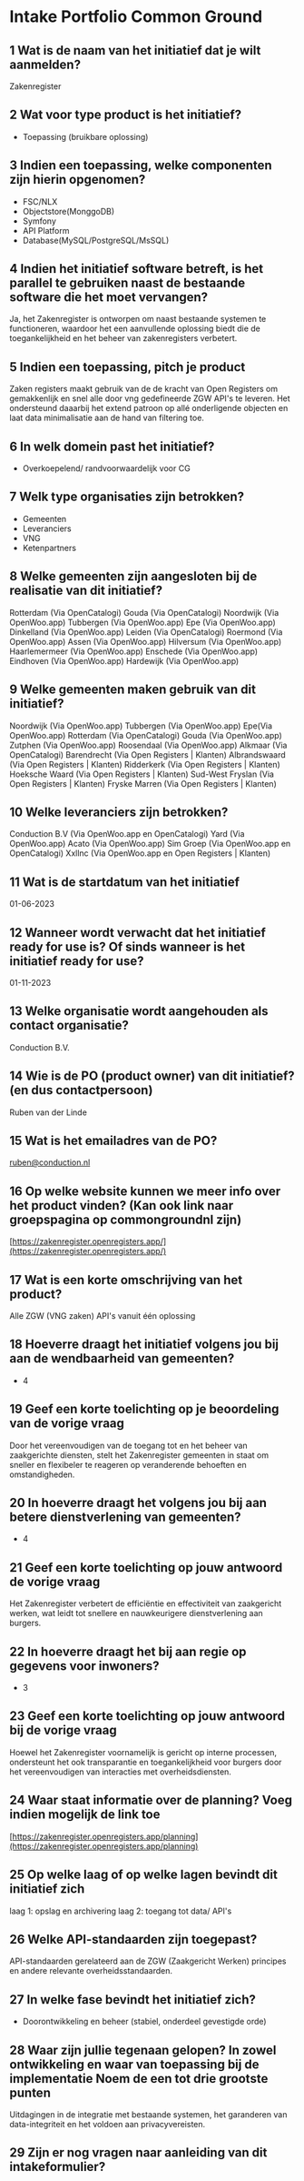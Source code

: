 # Intake Portfolio Common Ground

## 1 Wat is de naam van het initiatief dat je wilt aanmelden?

Zakenregister

## 2 Wat voor type product is het initiatief?

- Toepassing (bruikbare oplossing)

## 3 Indien een toepassing, welke componenten zijn hierin opgenomen?

- FSC/NLX
- Objectstore(MonggoDB)
- Symfony
- API Platform
- Database(MySQL/PostgreSQL/MsSQL)

## 4 Indien het initiatief software betreft, is het parallel te gebruiken naast de bestaande software die het moet vervangen?

Ja, het Zakenregister is ontworpen om naast bestaande systemen te functioneren, waardoor het een aanvullende oplossing biedt die de toegankelijkheid en het beheer van zakenregisters verbetert.

## 5 Indien een toepassing, pitch je product

Zaken registers maakt gebruik van de de kracht van Open Registers om gemakkenlijk en snel alle door vng gedefineerde ZGW API's te leveren. Het ondersteund daaarbij het extend patroon op allé onderligende objecten en laat data minimalisatie aan de hand van filtering toe.

## 6 In welk domein past het initiatief?

- Overkoepelend/ randvoorwaardelijk voor CG

## 7 Welk type organisaties zijn betrokken?

- Gemeenten
- Leveranciers
- VNG
- Ketenpartners

## 8 Welke gemeenten zijn aangesloten bij de realisatie van dit initiatief?

Rotterdam (Via OpenCatalogi)
Gouda (Via OpenCatalogi)
Noordwijk (Via OpenWoo.app)
Tubbergen (Via OpenWoo.app)
Epe (Via OpenWoo.app)
Dinkelland (Via OpenWoo.app)
Leiden (Via OpenCatalogi)
Roermond (Via OpenWoo.app)
Assen (Via OpenWoo.app)
Hilversum (Via OpenWoo.app)
Haarlemermeer (Via OpenWoo.app)
Enschede (Via OpenWoo.app)
Eindhoven (Via OpenWoo.app)
Hardewijk (Via OpenWoo.app)

## 9 Welke gemeenten maken gebruik van dit initiatief?

Noordwijk (Via OpenWoo.app)
Tubbergen (Via OpenWoo.app)
Epe(Via OpenWoo.app)
Rotterdam (Via OpenCatalogi)
Gouda (Via OpenWoo.app)
Zutphen (Via OpenWoo.app)
Roosendaal (Via OpenWoo.app)
Alkmaar (Via OpenCatalogi)
Barendrecht (Via Open Registers | Klanten)
Albrandswaard (Via Open Registers | Klanten)
Ridderkerk (Via Open Registers | Klanten)
Hoeksche Waard (Via Open Registers | Klanten)
Sud-West Fryslan (Via Open Registers | Klanten)
Fryske Marren (Via Open Registers | Klanten)

## 10 Welke leveranciers zijn betrokken?

Conduction B.V (Via OpenWoo.app en  OpenCatalogi)
Yard (Via OpenWoo.app)
Acato (Via OpenWoo.app)
Sim Groep (Via OpenWoo.app en  OpenCatalogi)
Xxllnc (Via OpenWoo.app en Open Registers | Klanten)

## 11 Wat is de startdatum van het initiatief

01-06-2023

## 12 Wanneer wordt verwacht dat het initiatief ready for use is? Of sinds wanneer is het initiatief ready for use?

01-11-2023

## 13 Welke organisatie wordt aangehouden als contact organisatie?

Conduction B.V.

## 14 Wie is de PO (product owner) van dit initiatief? (en dus contactpersoon)

Ruben van der Linde

## 15 Wat is het emailadres van de PO?

<ruben@conduction.nl>

## 16 Op welke website kunnen we meer info over het product vinden? (Kan ook link naar groepspagina op commongroundnl zijn)

[https://zakenregister.openregisters.app/](https://zakenregister.openregisters.app/)

## 17 Wat is een korte omschrijving van het product?

Alle ZGW (VNG zaken) API's vanuit één oplossing

## 18 Hoeverre draagt het initiatief volgens jou bij aan de wendbaarheid van gemeenten?

- 4

## 19 Geef een korte toelichting op je beoordeling van de vorige vraag

Door het vereenvoudigen van de toegang tot en het beheer van zaakgerichte diensten, stelt het Zakenregister gemeenten in staat om sneller en flexibeler te reageren op veranderende behoeften en omstandigheden.

## 20 In hoeverre draagt het volgens jou bij aan betere dienstverlening van gemeenten?

- 4

## 21 Geef een korte toelichting op jouw antwoord de vorige vraag

Het Zakenregister verbetert de efficiëntie en effectiviteit van zaakgericht werken, wat leidt tot snellere en nauwkeurigere dienstverlening aan burgers.

## 22 In hoeverre draagt het bij aan regie op gegevens voor inwoners?

- 3

## 23 Geef een korte toelichting op jouw antwoord bij de vorige vraag

Hoewel het Zakenregister voornamelijk is gericht op interne processen, ondersteunt het ook transparantie en toegankelijkheid voor burgers door het vereenvoudigen van interacties met overheidsdiensten.

## 24 Waar staat informatie over de planning? Voeg indien mogelijk de link toe

[https://zakenregister.openregisters.app/planning](https://zakenregister.openregisters.app/planning)

## 25 Op welke laag of op welke lagen bevindt dit initiatief zich

laag 1: opslag en archivering
laag 2: toegang tot data/ API's

## 26 Welke API-standaarden zijn toegepast?

API-standaarden gerelateerd aan de ZGW (Zaakgericht Werken) principes en andere relevante overheidsstandaarden.

## 27 In welke fase bevindt het initiatief zich?

- Doorontwikkeling en beheer (stabiel, onderdeel gevestigde orde)

## 28 Waar zijn jullie tegenaan gelopen? In zowel ontwikkeling en waar van toepassing bij de implementatie Noem de een tot drie grootste punten

Uitdagingen in de integratie met bestaande systemen, het garanderen van data-integriteit en het voldoen aan privacyvereisten.

## 29 Zijn er nog vragen naar aanleiding van dit intakeformulier?
